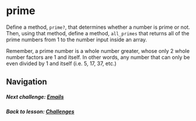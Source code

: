 # prime
Define a method, `prime?`, that determines whether a number is prime or not. Then, using that method, define a method, `all_primes` that returns all of the prime numbers from 1 to the number input inside an array.   

Remember, a prime number is a whole number greater, whose only 2 whole number factors are 1 and itself. In other words, any number that can only be even divided by 1 and itself (i.e. 5, 17, 37, etc.)

## Navigation  
##### Next challenge: [Emails](https://github.com/Coderdotnew/intro_web_apps_dgm/tree/master/05_class/03_challenges/code/02_emails)    
##### Back to lesson: [Challenges](https://github.com/Coderdotnew/intro_web_apps_dgm/tree/master/05_class/03_challenges)  